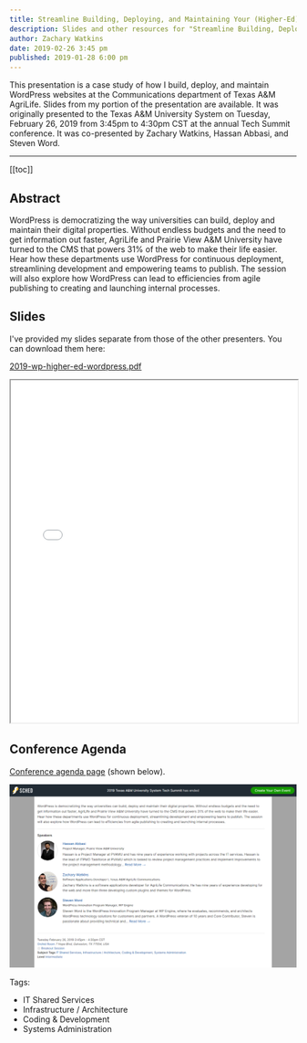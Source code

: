 ```yaml
---
title: Streamline Building, Deploying, and Maintaining Your (Higher-Ed) Websites with WordPress
description: Slides and other resources for "Streamline Building, Deploying, and Maintaining Your (Higher-Ed) Websites with WordPress" which I co-presented in 2019 at the Texas A&M University System's annual Tech Summit conference.
author: Zachary Watkins
date: 2019-02-26 3:45 pm
published: 2019-01-28 6:00 pm
---
```


This presentation is a case study of how I build, deploy, and maintain WordPress websites at the Communications department of Texas A&M AgriLife. Slides from my portion of the presentation are available. It was originally presented to the Texas A&M University System on Tuesday, February 26, 2019 from 3:45pm to 4:30pm CST at the annual Tech Summit conference. It was co-presented by Zachary Watkins, Hassan Abbasi, and Steven Word.

---

[[toc]]

## Abstract

WordPress is democratizing the way universities can build, deploy and maintain their digital properties. Without endless budgets and the need to get information out faster, AgriLife and Prairie View A&M University have turned to the CMS that powers 31% of the web to make their life easier. Hear how these departments use WordPress for continuous deployment, streamlining development and empowering teams to publish. The session will also explore how WordPress can lead to efficiencies from agile publishing to creating and launching internal processes.

## Slides

I've provided my slides separate from those of the other presenters. You can download them here:

[2019-wp-higher-ed-wordpress.pdf](/presentations/2019-wp-higher-ed-wordpress.pdf)

<iframe src="/presentations/2019-wp-higher-ed-wordpress.pdf" width="100%" height="600px">
  <p>This browser does not support PDFs. Please download the PDF to view it: <a href="/presentations/2019-wp-higher-ed-wordpress.pdf">Download PDF</a>.</p>
</iframe>

## Conference Agenda

[Conference agenda page](https://techsummit.sched.com/event/IRJ6/streamline-building-deploying-and-maintaining-your-higher-ed-websites-with-wordpress) (shown below).

![Screenshot](./screenshot.png)

Tags:

- IT Shared Services
- Infrastructure / Architecture
- Coding & Development
- Systems Administration
